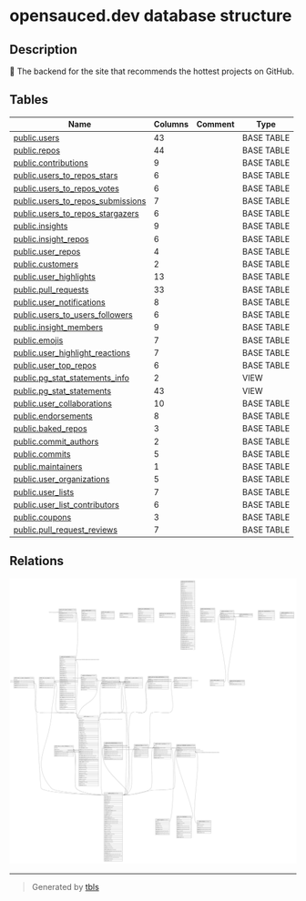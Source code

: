 # opensauced.dev database structure

## Description

🍕 The backend for the site that recommends the hottest projects on GitHub.

## Tables

| Name                                                                      | Columns | Comment | Type       |
| ------------------------------------------------------------------------- | ------- | ------- | ---------- |
| [public.users](public.users.md)                                           | 43      |         | BASE TABLE |
| [public.repos](public.repos.md)                                           | 44      |         | BASE TABLE |
| [public.contributions](public.contributions.md)                           | 9       |         | BASE TABLE |
| [public.users_to_repos_stars](public.users_to_repos_stars.md)             | 6       |         | BASE TABLE |
| [public.users_to_repos_votes](public.users_to_repos_votes.md)             | 6       |         | BASE TABLE |
| [public.users_to_repos_submissions](public.users_to_repos_submissions.md) | 7       |         | BASE TABLE |
| [public.users_to_repos_stargazers](public.users_to_repos_stargazers.md)   | 6       |         | BASE TABLE |
| [public.insights](public.insights.md)                                     | 9       |         | BASE TABLE |
| [public.insight_repos](public.insight_repos.md)                           | 6       |         | BASE TABLE |
| [public.user_repos](public.user_repos.md)                                 | 4       |         | BASE TABLE |
| [public.customers](public.customers.md)                                   | 2       |         | BASE TABLE |
| [public.user_highlights](public.user_highlights.md)                       | 13      |         | BASE TABLE |
| [public.pull_requests](public.pull_requests.md)                           | 33      |         | BASE TABLE |
| [public.user_notifications](public.user_notifications.md)                 | 8       |         | BASE TABLE |
| [public.users_to_users_followers](public.users_to_users_followers.md)     | 6       |         | BASE TABLE |
| [public.insight_members](public.insight_members.md)                       | 9       |         | BASE TABLE |
| [public.emojis](public.emojis.md)                                         | 7       |         | BASE TABLE |
| [public.user_highlight_reactions](public.user_highlight_reactions.md)     | 7       |         | BASE TABLE |
| [public.user_top_repos](public.user_top_repos.md)                         | 6       |         | BASE TABLE |
| [public.pg_stat_statements_info](public.pg_stat_statements_info.md)       | 2       |         | VIEW       |
| [public.pg_stat_statements](public.pg_stat_statements.md)                 | 43      |         | VIEW       |
| [public.user_collaborations](public.user_collaborations.md)               | 10      |         | BASE TABLE |
| [public.endorsements](public.endorsements.md)                             | 8       |         | BASE TABLE |
| [public.baked_repos](public.baked_repos.md)                               | 3       |         | BASE TABLE |
| [public.commit_authors](public.commit_authors.md)                         | 2       |         | BASE TABLE |
| [public.commits](public.commits.md)                                       | 5       |         | BASE TABLE |
| [public.maintainers](public.maintainers.md)                               | 1       |         | BASE TABLE |
| [public.user_organizations](public.user_organizations.md)                 | 5       |         | BASE TABLE |
| [public.user_lists](public.user_lists.md)                                 | 7       |         | BASE TABLE |
| [public.user_list_contributors](public.user_list_contributors.md)         | 6       |         | BASE TABLE |
| [public.coupons](public.coupons.md)                                       | 3       |         | BASE TABLE |
| [public.pull_request_reviews](public.pull_request_reviews.md)             | 7       |         | BASE TABLE |

## Relations

![er](schema.svg)

---

> Generated by [tbls](https://github.com/k1LoW/tbls)
